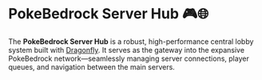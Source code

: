 # PokeBedrock Server Hub 🎮🌐

The **PokeBedrock Server Hub** is a robust, high-performance central lobby system built with [Dragonfly](https://github.com/df-mc/dragonfly). It serves as the gateway into the expansive PokeBedrock network—seamlessly managing server connections, player queues, and navigation between the main servers.